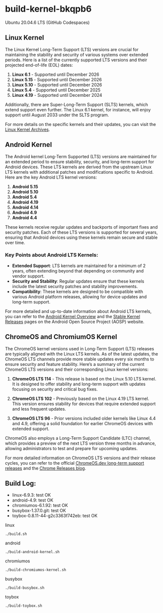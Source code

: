 # build-kernel-bkqpb6

Ubuntu 20.04.6 LTS (GitHub Codespaces)

## Linux Kernel

The Linux Kernel Long-Term Support (LTS) versions are crucial for maintaining the stability and security of various systems over extended periods. Here is a list of the currently supported LTS versions and their projected end-of-life (EOL) dates:

1. **Linux 6.1** - Supported until December 2026
2. **Linux 5.15** - Supported until December 2026
3. **Linux 5.10** - Supported until December 2026
4. **Linux 5.4** - Supported until December 2025
5. **Linux 4.19** - Supported until December 2024

Additionally, there are Super-Long-Term Support (SLTS) kernels, which extend support even further. The Linux 6.1 kernel, for instance, will enjoy support until August 2033 under the SLTS program.

For more details on the specific kernels and their updates, you can visit the [Linux Kernel Archives](https://www.kernel.org/category/releases.html).

## Android Kernel

The Android kernel Long-Term Supported (LTS) versions are maintained for an extended period to ensure stability, security, and long-term support for Android devices. These LTS kernels are derived from the upstream Linux LTS kernels with additional patches and modifications specific to Android. Here are the key Android LTS kernel versions:

1. **Android 5.15**
2. **Android 5.10**
3. **Android 5.4**
4. **Android 4.19**
5. **Android 4.14**
6. **Android 4.9**
7. **Android 4.4**

These kernels receive regular updates and backports of important fixes and security patches. Each of these LTS versions is supported for several years, ensuring that Android devices using these kernels remain secure and stable over time.

### Key Points about Android LTS Kernels:
- **Extended Support**: LTS kernels are maintained for a minimum of 2 years, often extending beyond that depending on community and vendor support.
- **Security and Stability**: Regular updates ensure that these kernels include the latest security patches and stability improvements.
- **Compatibility**: These kernels are designed to be compatible with various Android platform releases, allowing for device updates and long-term support.

For more detailed and up-to-date information about Android LTS kernels, you can refer to the [Android Kernel Overview](https://source.android.com/docs/core/architecture/kernel/kernel-overview) and the [Stable Kernel Releases](https://source.android.com/docs/core/architecture/kernel/kernel-stable-releases) pages on the Android Open Source Project (AOSP) website.

## ChromeOS and ChromiumOS Kernel

The ChromeOS kernel versions used in Long-Term Support (LTS) releases are typically aligned with the Linux LTS kernels. As of the latest updates, the ChromeOS LTS channels provide more stable updates every six months to ensure security and feature stability. Here’s a summary of the current ChromeOS LTS versions and their corresponding Linux kernel versions:

1. **ChromeOS LTS 114** - This release is based on the Linux 5.10 LTS kernel. It is designed to offer stability and long-term support with updates focusing on security and critical bug fixes.

2. **ChromeOS LTS 102** - Previously based on the Linux 4.19 LTS kernel. This version ensures stability for devices that require extended support and less frequent updates.

3. **ChromeOS LTS 96** - Prior versions included older kernels like Linux 4.4 and 4.9, offering a solid foundation for earlier ChromeOS devices with extended support.

ChromeOS also employs a Long-Term Support Candidate (LTC) channel, which provides a preview of the next LTS version three months in advance, allowing administrators to test and prepare for upcoming updates.

For more detailed information on ChromeOS LTS versions and their release cycles, you can refer to the official [ChromeOS.dev long-term support releases](https://chromeos.dev/en) and the [Chrome Releases blog](https://chromereleases.googleblog.com/).

## Build Log:

- linux-6.9.3: test OK 
- android-4.9: test OK
- chromiumos-6.1.92: test OK
- busybox-1.37.0.git: test OK 
- toybox-0.8.11-44-g2c3363f742eb: test OK

linux
```
./build.sh
```

android
```
./build-android-kernel.sh
```

chromiumos
```
./build-chromiumos-kernel.sh
```
busybox
```
./build-busybox.sh
```

toybox
```
./build-toybox.sh
```

